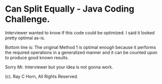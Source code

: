 # Can Split Equally - Java Coding Challenge.

Interviewer wanted to know if this code could be optimized.  I said it looked pretty optimal as-is.

Bottom line is:  The original Method 1 is optimal enough because it performs the required operations in
a generalized manner and it can be counted upon to produce good known results.

Sorry Mr. Interviewer but your idea is not gonna work.  

(c). Ray C Horn, All Rights Reserved.


